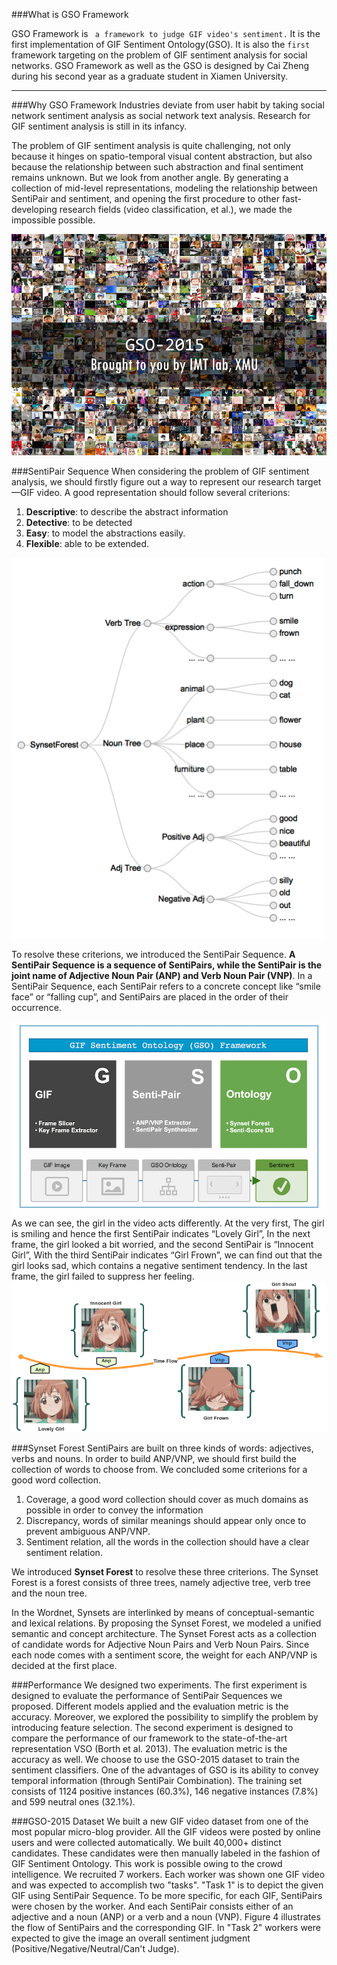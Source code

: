 ###What is GSO Framework

GSO Framework is ``` a framework to judge GIF video's sentiment.```	It is the first implementation of GIF Sentiment Ontology(GSO). 
It is also the ```first``` framework targeting on the problem of GIF sentiment analysis for social networks. GSO Framework as well as the GSO is designed by Cai Zheng during his second year as a graduate student in Xiamen University.

---
###Why GSO Framework
Industries deviate from user habit by taking social network sentiment analysis as social network text analysis. Research for GIF sentiment analysis is still in its infancy.

The problem of GIF sentiment analysis is quite challenging, not only because it hinges on spatio-temporal visual content abstraction, but also because the relationship between such abstraction and final sentiment remains unknown. But we look from another angle. By generating a collection of mid-level representations, modeling the relationship between SentiPair and sentiment, and opening the first procedure to other fast-developing research fields (video classification, et al.), we made the impossible possible.

![gso](img/gso2015.png)

###SentiPair Sequence
When considering the problem of GIF sentiment analysis, we should firstly figure out a way to represent our research target—GIF video. A good representation should follow several criterions:

1. **Descriptive**: to describe the abstract information 
2. **Detective**: to be detected
3. **Easy**: to model the abstractions easily.
4. **Flexible**: able to be extended.


![My cool picture](img/tree.png)



To resolve these criterions, we introduced the SentiPair Sequence. **A SentiPair Sequence is a sequence of SentiPairs, while the SentiPair is the joint name of Adjective Noun Pair (ANP) and Verb Noun Pair (VNP)**. In a SentiPair Sequence, each SentiPair refers to a concrete concept like “smile face” or “falling cup”, and SentiPairs are placed in the order of their occurrence.

![My cool picture](img/1-3.png)
As we can see, the girl in the video acts differently. At the very first, The girl is smiling and hence the first SentiPair indicates “Lovely Girl”, In the next frame, the girl looked a bit worried, and the second SentiPair is “Innocent Girl”, With the third SentiPair indicates “Girl Frown”, we can find out that the girl looks sad, which contains a negative sentiment tendency. In the last frame, the girl failed to suppress her feeling.
![sentipair](img/sentipair.png)

###Synset Forest
SentiPairs are built on three kinds of words: adjectives, verbs and nouns. In order to build ANP/VNP, we should first build the collection of words to choose from. We concluded some criterions for a good word collection.

1. Coverage, a good word collection should cover as much domains as possible in order to convey the information
2. Discrepancy, words of similar meanings should appear only once to prevent ambiguous ANP/VNP.
3. Sentiment relation, all the words in the collection should have a clear sentiment relation.

We introduced **Synset Forest** to resolve these three criterions. The Synset Forest is a forest consists of three trees, namely adjective tree, verb tree and the noun tree.

In the Wordnet, Synsets are interlinked by means of conceptual-semantic and lexical relations. By proposing the Synset Forest, we modeled a unified semantic and concept architecture. The Synset Forest acts as a collection of candidate words for Adjective Noun Pairs and Verb Noun Pairs. Since each node comes with a sentiment score, the weight for each ANP/VNP is decided at the first place.

###Performance
We designed two experiments. The first experiment is designed to evaluate the performance of SentiPair Sequences we proposed. Different models applied and the evaluation metric is the accuracy. Moreover, we explored the possibility to simplify the problem by introducing feature selection.
The second experiment is designed to compare the performance of our framework to the state-of-the-art representation VSO (Borth et al. 2013). The evaluation metric is the accuracy as well.
We choose to use the GSO-2015 dataset to train the sentiment classifiers. One of the advantages of GSO is its ability to convey temporal information (through SentiPair Combination). The training set consists of 1124 positive instances (60.3%), 146 negative instances (7.8%) and 599 neutral ones (32.1%).

###GSO-2015 Dataset
We built a new GIF video dataset from one of the most popular micro-blog provider. All the GIF videos were posted by online users and were collected automatically. We built 40,000+ distinct candidates. These candidates were then manually labeled in the fashion of GIF Sentiment Ontology. This work is possible owing to the crowd intelligence. We recruited 7 workers. Each worker was shown one GIF video and was expected to accomplish two "tasks". "Task 1" is to depict the given GIF using SentiPair Sequence. To be more specific, for each GIF, SentiPairs were chosen by the worker. And each SentiPair consists either of an adjective and a noun (ANP) or a verb and a noun (VNP). Figure 4 illustrates the flow of SentiPairs and the corresponding GIF. In "Task 2" workers were expected to give the image an overall sentiment judgment (Positive/Negative/Neutral/Can't Judge).


